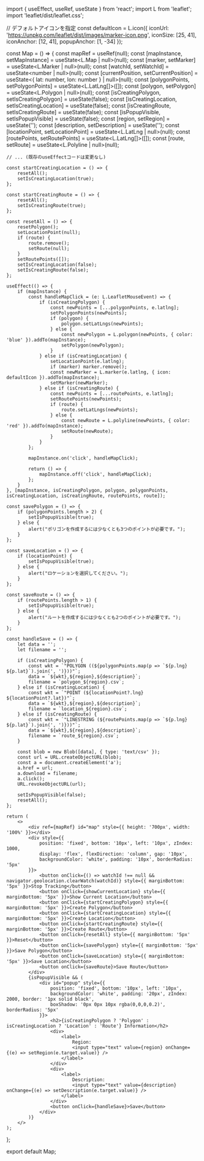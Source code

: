 import { useEffect, useRef, useState } from 'react';
import L from 'leaflet';
import 'leaflet/dist/leaflet.css';

// デフォルトアイコンを指定
const defaultIcon = L.icon({
    iconUrl: 'https://unpkg.com/leaflet/dist/images/marker-icon.png',
    iconSize: [25, 41],
    iconAnchor: [12, 41],
    popupAnchor: [1, -34]
});

const Map = () => {
    const mapRef = useRef<HTMLDivElement>(null);
    const [mapInstance, setMapInstance] = useState<L.Map | null>(null);
    const [marker, setMarker] = useState<L.Marker | null>(null);
    const [watchId, setWatchId] = useState<number | null>(null);
    const [currentPosition, setCurrentPosition] = useState<{ lat: number, lon: number } | null>(null);
    const [polygonPoints, setPolygonPoints] = useState<L.LatLng[]>([]);
    const [polygon, setPolygon] = useState<L.Polygon | null>(null);
    const [isCreatingPolygon, setIsCreatingPolygon] = useState<boolean>(false);
    const [isCreatingLocation, setIsCreatingLocation] = useState<boolean>(false);
    const [isCreatingRoute, setIsCreatingRoute] = useState<boolean>(false);
    const [isPopupVisible, setIsPopupVisible] = useState<boolean>(false);
    const [region, setRegion] = useState<string>('');
    const [description, setDescription] = useState<string>('');
    const [locationPoint, setLocationPoint] = useState<L.LatLng | null>(null);
    const [routePoints, setRoutePoints] = useState<L.LatLng[]>([]);
    const [route, setRoute] = useState<L.Polyline | null>(null);

    // ... (既存のuseEffectコードは変更なし)

    const startCreatingLocation = () => {
        resetAll();
        setIsCreatingLocation(true);
    };

    const startCreatingRoute = () => {
        resetAll();
        setIsCreatingRoute(true);
    };

    const resetAll = () => {
        resetPolygon();
        setLocationPoint(null);
        if (route) {
            route.remove();
            setRoute(null);
        }
        setRoutePoints([]);
        setIsCreatingLocation(false);
        setIsCreatingRoute(false);
    };

    useEffect(() => {
        if (mapInstance) {
            const handleMapClick = (e: L.LeafletMouseEvent) => {
                if (isCreatingPolygon) {
                    const newPoints = [...polygonPoints, e.latlng];
                    setPolygonPoints(newPoints);
                    if (polygon) {
                        polygon.setLatLngs(newPoints);
                    } else {
                        const newPolygon = L.polygon(newPoints, { color: 'blue' }).addTo(mapInstance);
                        setPolygon(newPolygon);
                    }
                } else if (isCreatingLocation) {
                    setLocationPoint(e.latlng);
                    if (marker) marker.remove();
                    const newMarker = L.marker(e.latlng, { icon: defaultIcon }).addTo(mapInstance);
                    setMarker(newMarker);
                } else if (isCreatingRoute) {
                    const newPoints = [...routePoints, e.latlng];
                    setRoutePoints(newPoints);
                    if (route) {
                        route.setLatLngs(newPoints);
                    } else {
                        const newRoute = L.polyline(newPoints, { color: 'red' }).addTo(mapInstance);
                        setRoute(newRoute);
                    }
                }
            };

            mapInstance.on('click', handleMapClick);

            return () => {
                mapInstance.off('click', handleMapClick);
            };
        }
    }, [mapInstance, isCreatingPolygon, polygon, polygonPoints, isCreatingLocation, isCreatingRoute, routePoints, route]);

    const savePolygon = () => {
        if (polygonPoints.length > 2) {
            setIsPopupVisible(true);
        } else {
            alert("ポリゴンを作成するには少なくとも3つのポイントが必要です。");
        }
    };

    const saveLocation = () => {
        if (locationPoint) {
            setIsPopupVisible(true);
        } else {
            alert("ロケーションを選択してください。");
        }
    };

    const saveRoute = () => {
        if (routePoints.length > 1) {
            setIsPopupVisible(true);
        } else {
            alert("ルートを作成するには少なくとも2つのポイントが必要です。");
        }
    };

    const handleSave = () => {
        let data = '';
        let filename = '';

        if (isCreatingPolygon) {
            const wkt = `"POLYGON ((${polygonPoints.map(p => `${p.lng} ${p.lat}`).join(', ')}))"`;
            data = `${wkt},${region},${description}`;
            filename = `polygon_${region}.csv`;
        } else if (isCreatingLocation) {
            const wkt = `"POINT (${locationPoint?.lng} ${locationPoint?.lat})"`;
            data = `${wkt},${region},${description}`;
            filename = `location_${region}.csv`;
        } else if (isCreatingRoute) {
            const wkt = `"LINESTRING (${routePoints.map(p => `${p.lng} ${p.lat}`).join(', ')}))"`;
            data = `${wkt},${region},${description}`;
            filename = `route_${region}.csv`;
        }

        const blob = new Blob([data], { type: 'text/csv' });
        const url = URL.createObjectURL(blob);
        const a = document.createElement('a');
        a.href = url;
        a.download = filename;
        a.click();
        URL.revokeObjectURL(url);

        setIsPopupVisible(false);
        resetAll();
    };

    return (
        <>
            <div ref={mapRef} id="map" style={{ height: '700px', width: '100%' }}></div>
            <div style={{
                position: 'fixed', bottom: '10px', left: '10px', zIndex: 1000,
                display: 'flex', flexDirection: 'column', gap: '10px',
                backgroundColor: 'white', padding: '10px', borderRadius: '5px'
            }}>
                <button onClick={() => watchId !== null && navigator.geolocation.clearWatch(watchId)} style={{ marginBottom: '5px' }}>Stop Tracking</button>
                <button onClick={showCurrentLocation} style={{ marginBottom: '5px' }}>Show Current Location</button>
                <button onClick={startCreatingPolygon} style={{ marginBottom: '5px' }}>Create Polygon</button>
                <button onClick={startCreatingLocation} style={{ marginBottom: '5px' }}>Create Location</button>
                <button onClick={startCreatingRoute} style={{ marginBottom: '5px' }}>Create Route</button>
                <button onClick={resetAll} style={{ marginBottom: '5px' }}>Reset</button>
                <button onClick={savePolygon} style={{ marginBottom: '5px' }}>Save Polygon</button>
                <button onClick={saveLocation} style={{ marginBottom: '5px' }}>Save Location</button>
                <button onClick={saveRoute}>Save Route</button>
            </div>
            {isPopupVisible && (
                <div id="popup" style={{
                    position: 'fixed', bottom: '10px', left: '10px',
                    backgroundColor: 'white', padding: '20px', zIndex: 2000, border: '1px solid black',
                    boxShadow: '0px 0px 10px rgba(0,0,0,0.2)', borderRadius: '5px'
                }}>
                    <h2>{isCreatingPolygon ? 'Polygon' : isCreatingLocation ? 'Location' : 'Route'} Information</h2>
                    <div>
                        <label>
                            Region:
                            <input type="text" value={region} onChange={(e) => setRegion(e.target.value)} />
                        </label>
                    </div>
                    <div>
                        <label>
                            Description:
                            <input type="text" value={description} onChange={(e) => setDescription(e.target.value)} />
                        </label>
                    </div>
                    <button onClick={handleSave}>Save</button>
                </div>
            )}
        </>
    );
};

export default Map;